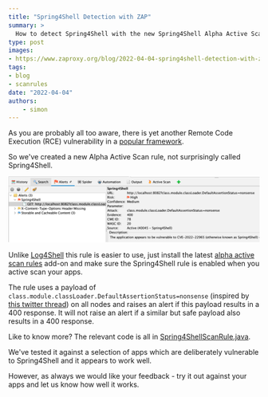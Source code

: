 ```yaml
---
title: "Spring4Shell Detection with ZAP"
summary: >
  How to detect Spring4Shell with the new Spring4Shell Alpha Active Scan Rule.
type: post
images:
- https://www.zaproxy.org/blog/2022-04-04-spring4shell-detection-with-zap/images/spring4shell.png
tags:
- blog
- scanrules
date: "2022-04-04"
authors: 
    - simon
---
```


As you are probably all too aware, there is yet another Remote Code Execution (RCE) vulnerability in a 
[popular framework](https://spring.io/blog/2022/03/31/spring-framework-rce-early-announcement#vulnerability).

So we've created a new Alpha Active Scan rule, not surprisingly called Spring4Shell.

![Spring4Shell Alert](images/spring4shell.png)

Unlike [Log4Shell](/blog/2021-12-14-log4shell-detection-with-zap/) this rule is easier to use, just install the latest 
[alpha active scan rules](/docs/desktop/addons/active-scan-rules-alpha/) add-on and make sure the Spring4Shell rule is enabled when
you active scan your apps.

The rule uses a payload of `class.module.classLoader.DefaultAssertionStatus=nonsense` 
(inspired by [this twitter thread](https://twitter.com/RandoriAttack/status/1509298490106593283))
on all nodes and raises an alert if this payload results in a 400 response.
It will not raise an alert if a similar but safe payload also results in a 400 response.

Like to know more? The relevant code is all in [Spring4ShellScanRule.java](https://github.com/zaproxy/zap-extensions/blob/main/addOns/ascanrulesAlpha/src/main/java/org/zaproxy/zap/extension/ascanrulesAlpha/Spring4ShellScanRule.java).

We've tested it against a selection of apps which are deliberately vulnerable to Spring4Shell and it appears to work well.

However, as always we would like your feedback - try it out against your apps and let us know how well it works.
 